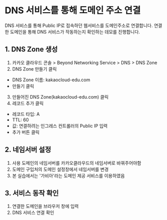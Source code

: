 # DNS 서비스를 통해 도메인 주소 연결

DNS 서비스를 통해 Public IP로 접속하던 웹서비스를 도메인주소로 연결합니다. 연결한 도메인을 통해 DNS 서비스가 작동하는지 확인하는 데모를 진행합니다.


## 1. DNS Zone 생성

1. 카카오 클라우드 콘솔 > Beyond Networking Service > DNS > DNS Zone
2. DNS Zone 만들기 클릭
  - DNS Zone 이름: kakaocloud-edu.com
  - 만들기 클릭
3. 만들어진 DNS Zone(kakaocloud-edu.com) 클릭
4. 레코드 추가 클릭
  - 레코드 타입: A
  - TTL: 60
  - 값: 연결하려는 인그레스 컨트롤러의 Public IP 입력
  - 추가 버튼 클릭

## 2. 네임서버 설정

1. 사용 도메인의 네임서버를 카카오클라우드의 네임서버로 바꿔주어야함
2. 도메인 구입처의 도메인 설정창에서 네임서버를 변경
3. 본 실습에서는 '가비아'라는 도메인 제공 서비스를 이용하였음

## 3. 서비스 동작 확인

1. 연결한 도메인을 브라우저 창에 입력
2. DNS 서비스 연결 확인

 
